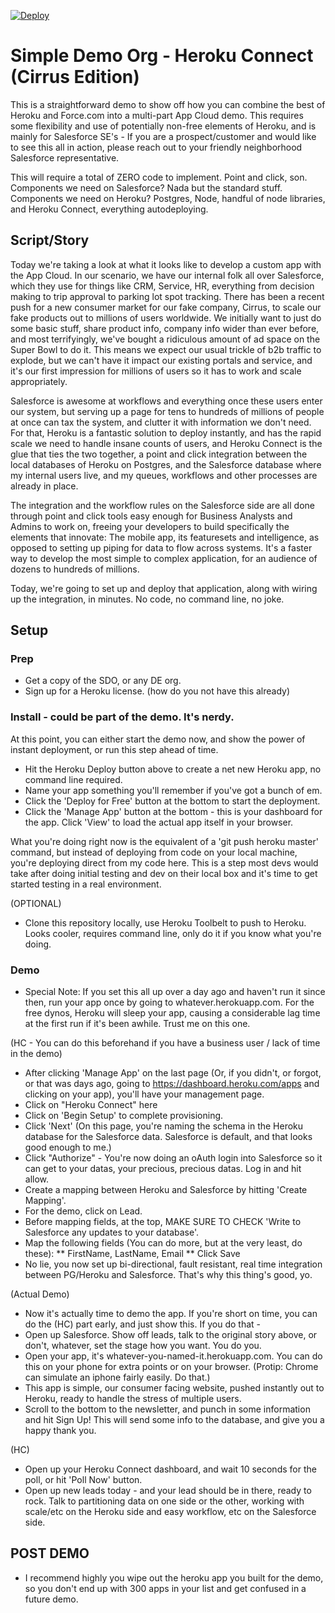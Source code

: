 [![Deploy](https://www.herokucdn.com/deploy/button.png)](https://heroku.com/deploy?template=https://github.com/cowie/simpleSDOHeroku)

Simple Demo Org - Heroku Connect (Cirrus Edition)
======================

This is a straightforward demo to show off how you can combine the best of Heroku and Force.com into a multi-part App Cloud demo. This requires some flexibility and use of potentially non-free elements of Heroku, and is mainly for Salesforce SE's - If you are a prospect/customer and would like to see this all in action, please reach out to your friendly neighborhood Salesforce representative.

This will require a total of ZERO code to implement. Point and click, son. Components we need on Salesforce? Nada but the standard stuff. Components we need on Heroku? Postgres, Node, handful of node libraries, and Heroku Connect, everything autodeploying.


Script/Story
-------------
Today we're taking a look at what it looks like to develop a custom app with the App Cloud. In our scenario, we have our internal folk all over Salesforce, which they use for things like CRM, Service, HR, everything from decision making to trip approval to parking lot spot tracking. There has been a recent push for a new consumer market for our fake company, Cirrus, to scale our fake products out to millions of users worldwide. We initially want to just do some basic stuff, share product info, company info wider than ever before, and most terrifyingly, we've bought a ridiculous amount of ad space on the Super Bowl to do it. This means we expect our usual trickle of b2b traffic to explode, but we can't have it impact our existing portals and service, and it's our first impression for millions of users so it has to work and scale appropriately. 

Salesforce is awesome at workflows and everything once these users enter our system, but serving up a page for tens to hundreds of millions of people at once can tax the system, and clutter it with information we don't need. For that, Heroku is a fantastic solution to deploy instantly, and has the rapid scale we need to handle insane counts of users, and Heroku Connect is the glue that ties the two together, a point and click integration between the local databases of Heroku on Postgres, and the Salesforce database where my internal users live, and my queues, workflows and other processes are already in place.

The integration and the workflow rules on the Salesforce side are all done through point and click tools easy enough for Business Analysts and Admins to work on, freeing your developers to build specifically the elements that innovate: The mobile app, its featuresets and intelligence, as opposed to setting up piping for data to flow across systems. It's a faster way to develop the most simple to complex application, for an audience of dozens to hundreds of millions.

Today, we're going to set up and deploy that application, along with wiring up the integration, in minutes. No code, no command line, no joke.

 

Setup
-------------
### Prep
* Get a copy of the SDO, or any DE org.
* Sign up for a Heroku license. (how do you not have this already)

### Install - could be part of the demo. It's nerdy.
At this point, you can either start the demo now, and show the power of instant deployment, or run this step ahead of time. 
* Hit the Heroku Deploy button above to create a net new Heroku app, no command line required.
* Name your app something you'll remember if you've got a bunch of em. 
* Click the 'Deploy for Free' button at the bottom to start the deployment.
* Click the 'Manage App' button at the bottom - this is your dashboard for the app. Click 'View' to load the actual app itself in your browser.

What you're doing right now is the equivalent of a 'git push heroku master' command, but instead of deploying from code on your local machine, you're deploying direct from my code here. This is a step most devs would take after doing initial testing and dev on their local box and it's time to get started testing in a real environment. 


(OPTIONAL)
* Clone this repository locally, use Heroku Toolbelt to push to Heroku.
Looks cooler, requires command line, only do it if you know what you're doing.

### Demo
* Special Note: If you set this all up over a day ago and haven't run it since then, run your app once by going to whatever.herokuapp.com. For the free dynos, Heroku will sleep your app, causing a considerable lag time at the first run if it's been awhile. Trust me on this one.



(HC - You can do this beforehand if you have a business user / lack of time in the demo)
* After clicking 'Manage App' on the last page (Or, if you didn't, or forgot, or that was days ago, going to https://dashboard.heroku.com/apps and clicking on your app), you'll have your management page. 
* Click on "Heroku Connect" here
* Click on 'Begin Setup' to complete provisioning.
* Click 'Next' (On this page, you're naming the schema in the Heroku database for the Salesforce data. Salesforce is default, and that looks good enough to me.)
* Click "Authorize" - You're now doing an oAuth login into Salesforce so it can get to your datas, your precious, precious datas. Log in and hit allow.
* Create a mapping between Heroku and Salesforce by hitting 'Create Mapping'.
* For the demo, click on Lead. 
* Before mapping fields, at the top, MAKE SURE TO CHECK 'Write to Salesforce any updates to your database'.
* Map the following fields (You can do more, but at the very least, do these): 
** FirstName, LastName, Email
** Click Save
* No lie, you now set up bi-directional, fault resistant, real time integration between PG/Heroku and Salesforce. That's why this thing's good, yo.


(Actual Demo)
* Now it's actually time to demo the app. If you're short on time, you can do the (HC) part early, and just show this. If you do that - 
* Open up Salesforce. Show off leads, talk to the original story above, or don't, whatever, set the stage how you want. You do you.
* Open your app, it's whatever-you-named-it.herokuapp.com. You can do this on your phone for extra points or on your browser. (Protip: Chrome can simulate an iphone fairly easily. Do that.)
* This app is simple, our consumer facing website, pushed instantly out to Heroku, ready to handle the stress of multiple users. 
* Scroll to the bottom to the newsletter, and punch in some information and hit Sign Up! This will send some info to the database, and give you a happy thank you.

(HC)
* Open up your Heroku Connect dashboard, and wait 10 seconds for the poll, or hit 'Poll Now' button.
* Open up new leads today - and your lead should be in there, ready to rock. Talk to partitioning data on one side or the other, working with scale/etc on the Heroku side and easy workflow, etc on the Salesforce side.

## POST DEMO
* I recommend highly you wipe out the heroku app you built for the demo, so you don't end up with 300 apps in your list and get confused in a future demo. 
